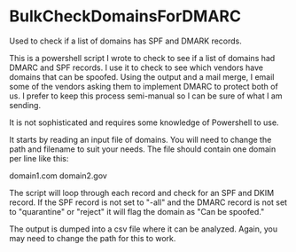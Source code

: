 # BulkCheckDomainsForDMARC
Used to check if a list of domains has SPF and DMARK records. 

This is a powershell script I wrote to check to see if a list of domains had DMARC and SPF records. I use it to check to see which vendors have domains that can be spoofed. Using the output and a mail merge, I email some of the vendors asking them to implement DMARC to protect both of us. I prefer to keep this process semi-manual so I can be sure of what I am sending.   

It is not sophisticated and requires some knowledge of Powershell to use. 

It starts by reading an input file of domains. You will need to change the path and filename to suit your needs. The file should contain one domain per line like this:

  domain1.com
  domain2.gov

The script will loop through each record and check for an SPF and DKIM record. If the SPF record is not set to "-all" and the DMARC record is not set to "quarantine" or "reject" it will flag the domain as "Can be spoofed."

The output is dumped into a csv file where it can be analyzed. Again, you may need to change the path for this to work. 



